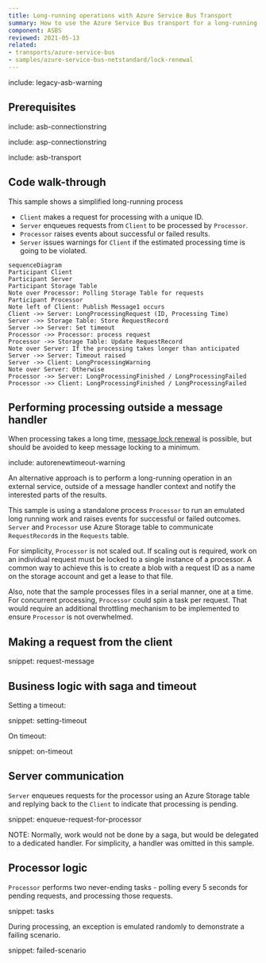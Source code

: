 ```yaml
---
title: Long-running operations with Azure Service Bus Transport
summary: How to use the Azure Service Bus transport for a long-running process
component: ASBS
reviewed: 2021-05-13
related:
- transports/azure-service-bus
- samples/azure-service-bus-netstandard/lock-renewal
---
```


include: legacy-asb-warning


## Prerequisites

include: asb-connectionstring

include: asp-connectionstring


include: asb-transport


## Code walk-through

This sample shows a simplified long-running process

 * `Client` makes a request for processing with a unique ID.
 * `Server` enqueues requests from `Client` to be processed by `Processor`.
 * `Processor` raises events about successful or failed results.
 * `Server` issues warnings for `Client` if the estimated processing time is going to be violated. 

```mermaid
sequenceDiagram
Participant Client
Participant Server
Participant Storage Table
Note over Processor: Polling Storage Table for requests
Participant Processor
Note left of Client: Publish Message1 occurs
Client ->> Server: LongProcessingRequest (ID, Processing Time)
Server ->> Storage Table: Store RequestRecord
Server ->> Server: Set timeout
Processor ->> Processor: process request
Processor ->> Storage Table: Update RequestRecord
Note over Server: If the processing takes longer than anticipated
Server ->> Server: Timeout raised
Server ->> Client: LongProcessingWarning
Note over Server: Otherwise
Processor ->> Server: LongProcessingFinished / LongProcessingFailed
Processor ->> Client: LongProcessingFinished / LongProcessingFailed
```


## Performing processing outside a message handler

When processing takes a long time, [message lock renewal](/transports/azure-service-bus/legacy/message-lock-renewal.md) is possible, but should be avoided to keep message locking to a minimum. 

include: autorenewtimeout-warning

An alternative approach is to perform a long-running operation in an external service, outside of a message handler context and notify the interested parts of the results. 

This sample is using a standalone process `Processor` to run an emulated long running work and raises events for successful or failed outcomes. `Server` and `Processor` use Azure Storage table to communicate `RequestRecord`s in the `Requests` table.

For simplicity, `Processor` is not scaled out. If scaling out is required, work on an individual request must be locked to a single instance of a processor. A common way to achieve this is to create a blob with a request ID as a name on the storage account and get a lease to that file.

Also, note that the sample processes files in a serial manner, one at a time. For concurrent processing, `Processor` could spin a task per request. That would require an additional throttling mechanism to be implemented to ensure `Processor` is not overwhelmed.


## Making a request from the client

snippet: request-message


## Business logic with saga and timeout

Setting a timeout:

snippet: setting-timeout

On timeout:

snippet: on-timeout


## Server communication

`Server` enqueues requests for the processor using an Azure Storage table and replying back to the `Client` to indicate that processing is pending. 

snippet: enqueue-request-for-processor

NOTE: Normally, work would not be done by a saga, but would be delegated to a dedicated handler. For simplicity, a handler was omitted in this sample.


## Processor logic

`Processor` performs two never-ending tasks - polling every 5 seconds for pending requests, and processing those requests.

snippet: tasks

During processing, an exception is emulated randomly to demonstrate a failing scenario.

snippet: failed-scenario
